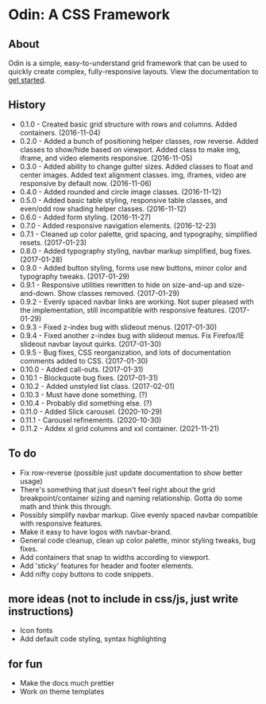# Odin: A CSS Framework

## About

Odin is a simple, easy-to-understand grid framework that can be used to quickly create complex, fully-responsive layouts. View the documentation to [get started](http://joncoop.github.io/odin/).

## History

- 0.1.0 - Created basic grid structure with rows and columns. Added containers. (2016-11-04)
- 0.2.0 - Added a bunch of positioning helper classes, row reverse. Added classes to show/hide based on viewport. Added class to make img, iframe, and video elements responsive. (2016-11-05)
- 0.3.0 - Added ability to change gutter sizes. Added classes to float and center images. Added text alignment classes. img, iframes, video are responsive by default now. (2016-11-06)
- 0.4.0 - Added rounded and circle image classes. (2016-11-12)
- 0.5.0 - Added basic table styling, responsive table classes, and even/odd row shading helper classes. (2016-11-12)
- 0.6.0 - Added form styling. (2016-11-27)
- 0.7.0 - Added responsive navigation elements. (2016-12-23)
- 0.7.1 - Cleaned up color palette, grid spacing, and typography, simplified resets. (2017-01-23)
- 0.8.0 - Added typography styling, navbar markup simplified, bug fixes. (2017-01-28)
- 0.9.0 - Added button styling, forms use new buttons, minor color and typography tweaks. (2017-01-29)
- 0.9.1 - Responsive utilities rewritten to hide on size-and-up and size-and-down. Show classes removed. (2017-01-29)
- 0.9.2 - Evenly spaced navbar links are working. Not super pleased with the implementation, still incompatible with responsive features. (2017-01-29)
- 0.9.3 - Fixed z-index bug with slideout menus. (2017-01-30)
- 0.9.4 - Fixed another z-index bug with slideout menus. Fix Firefox/IE slideout navbar layout quirks. (2017-01-30)
- 0.9.5 - Bug fixes, CSS reorganization, and lots of documentation comments added to CSS. (2017-01-30)
- 0.10.0 - Added call-outs. (2017-01-31)
- 0.10.1 - Blockquote bug fixes. (2017-01-31)
- 0.10.2 - Added unstyled list class. (2017-02-01)
- 0.10.3 - Must have done something. (?)
- 0.10.4 - Probably did something else. (?)
- 0.11.0 - Added Slick carousel. (2020-10-29)
- 0.11.1 - Carousel refinements. (2020-10-30)
- 0.11.2 - Addex xl grid columns and xxl container. (2021-11-21)

## To do

- Fix row-reverse (possible just update documentation to show better usage)
- There's something that just doesn't feel right about the grid breakpoint/container sizing and naming relationship. Gotta do some math and think this through.
- Possibly simplify navbar markup. Give evenly spaced navbar compatible with responsive features.
- Make it easy to have logos with navbar-brand.
- General code cleanup, clean up color palette, minor styling tweaks, bug fixes.
- Add containers that snap to widths according to viewport.
- Add 'sticky' features for header and footer elements.
- Add nifty copy buttons to code snippets.

## more ideas (not to include in css/js, just write instructions)
- Icon fonts
- Add default code styling, syntax highlighting

## for fun
- Make the docs much prettier
- Work on theme templates
